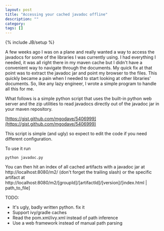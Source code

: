 ```yaml
---
layout: post
title: "Accessing your cached javadoc offline"
description: ""
category: 
tags: []
---
```

{% include JB/setup %}

A few weeks ago I was on a plane and really wanted a way to access the javadocs for some of the libraries I was currently using. I had everything I needed, it was all right there in my maven cache but I didn't have a convenient way to navigate through the documents. My quick fix at that point was to extract the javadoc jar and point my browser to the files. This quickly became a pain when I needed to start looking at other libraries' documents. So, like any lazy engineer, I wrote a simple program to handle all this for me.

What follows is a simple python script that uses the built-in python web server and the zip utilities to read javadocs directly out of the javadoc jar in your maven repository.

[https://gist.github.com/mgodave/5406999](https://gist.github.com/mgodave/5406999)

<script src="https://gist.github.com/mgodave/5406999.js"></script>

This script is simple (and ugly) so expect to edit the code if you need different configuration.

To use it run 

```
python javadoc.py
``` 

You can then hit an index of all cached artifacts with a javadoc jar at http://localhost:8080/m2/ (don't forget the trailing slash) or the specific artifact at http://localhost:8080/m2/[groupId]/[artifactId]/[version]/[index.html | path_to_file]

TODO:
* It's ugly, badly written python. fix it
* Support ivy/gradle caches
* Read the pom.xml/ivy.xml instead of path inference
* Use a web framework instead of manual path parsing